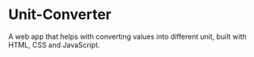 # Unit-Converter
A web app that helps with converting values into different unit, built with HTML, CSS and JavaScript.
